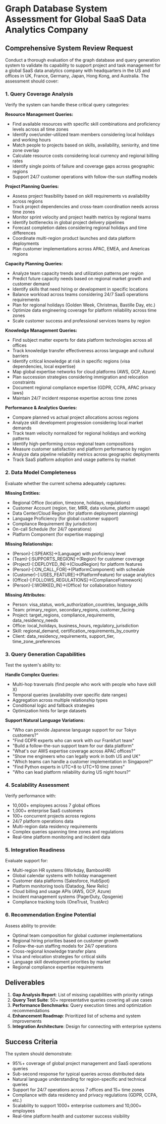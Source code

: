 # Graph Database System Assessment for Global SaaS Data Analytics Company

## Comprehensive System Review Request

Conduct a thorough evaluation of the graph database and query generation system to validate its capability to support project and task management for a global SaaS data analytics company with headquarters in the US and offices in UK, France, Germany, Japan, Hong Kong, and Australia. The assessment should cover:

### 1. Query Coverage Analysis
Verify the system can handle these critical query categories:

**Resource Management Queries:**
- Find available resources with specific skill combinations and proficiency levels across all time zones
- Identify over/under-utilized team members considering local holidays and working hours
- Match people to projects based on skills, availability, seniority, and time zone overlap
- Calculate resource costs considering local currency and regional billing rates
- Identify single points of failure and coverage gaps across geographic regions
- Support 24/7 customer operations with follow-the-sun staffing models

**Project Planning Queries:**
- Assess project feasibility based on skill requirements vs availability across regions
- Track project dependencies and cross-team coordination needs across time zones
- Monitor sprint velocity and project health metrics by regional teams
- Identify bottlenecks in global project delivery pipelines
- Forecast completion dates considering regional holidays and time differences
- Coordinate multi-region product launches and data platform deployments
- Plan customer implementations across APAC, EMEA, and Americas regions

**Capacity Planning Queries:**
- Analyze team capacity trends and utilization patterns per region
- Predict future capacity needs based on regional market growth and customer demand
- Identify skills that need hiring or development in specific locations
- Balance workload across teams considering 24/7 SaaS operations requirements
- Plan for regional holidays (Golden Week, Christmas, Bastille Day, etc.)
- Optimize data engineering coverage for platform reliability across time zones
- Scale customer success and professional services teams by region

**Knowledge Management Queries:**
- Find subject matter experts for data platform technologies across all offices
- Track knowledge transfer effectiveness across language and cultural barriers
- Identify critical knowledge at risk in specific regions (visa dependencies, local expertise)
- Map global expertise networks for cloud platforms (AWS, GCP, Azure)
- Plan succession strategies considering immigration and relocation constraints
- Document regional compliance expertise (GDPR, CCPA, APAC privacy laws)
- Maintain 24/7 incident response expertise across time zones

**Performance & Analytics Queries:**
- Compare planned vs actual project allocations across regions
- Analyze skill development progression considering local market demands
- Track team velocity normalized for regional holidays and working patterns
- Identify high-performing cross-regional team compositions
- Measure customer satisfaction and platform performance by region
- Analyze data pipeline reliability metrics across geographic deployments
- Track SaaS platform adoption and usage patterns by market

### 2. Data Model Completeness
Evaluate whether the current schema adequately captures:

**Missing Entities:**
- Regional Office (location, timezone, holidays, regulations)
- Customer Account (region, tier, MRR, data volume, platform usage)
- Data Center/Cloud Region (for platform deployment planning)
- Language Proficiency (for global customer support)
- Compliance Requirement (by jurisdiction)
- On-call Schedule (for 24/7 operations)
- Platform Component (for expertise mapping)

**Missing Relationships:**
- (Person)-[:SPEAKS]->(Language) with proficiency level
- (Team)-[:SUPPORTS_REGION]->(Region) for customer coverage
- (Project)-[:DEPLOYED_IN]->(CloudRegion) for platform features
- (Person)-[:ON_CALL_FOR]->(PlatformComponent) with schedule
- (Customer)-[:USES_FEATURE]->(PlatformFeature) for usage analytics
- (Office)-[:FOLLOWS_REGULATIONS]->(ComplianceFramework)
- (Person)-[:WORKED_IN]->(Office) for collaboration history

**Missing Attributes:**
- Person: visa_status, work_authorization_countries, language_skills
- Team: primary_region, secondary_regions, customer_facing
- Project: target_regions, compliance_requirements, data_residency_needs
- Office: local_holidays, business_hours, regulatory_jurisdiction
- Skill: regional_demand, certification_requirements_by_country
- Client: data_residency_requirements, support_tier, time_zone_preferences

### 3. Query Generation Capabilities
Test the system's ability to:

**Handle Complex Queries:**
- Multi-hop traversals (find people who work with people who have skill X)
- Temporal queries (availability over specific date ranges)
- Aggregation across multiple relationship types
- Conditional logic and fallback strategies
- Optimization hints for large datasets

**Support Natural Language Variations:**
- "Who can provide Japanese language support for our Tokyo customers?"
- "Find GDPR experts who can work with our Frankfurt team"
- "Build a follow-the-sun support team for our data platform"
- "What's our AWS expertise coverage across APAC offices?"
- "Show me engineers who can legally work in both US and UK"
- "Which teams can handle a customer implementation in Singapore?"
- "Find Python experts in UTC+8 to UTC+10 time zones"
- "Who can lead platform reliability during US night hours?"

### 4. Scalability Assessment
Verify performance with:
- 10,000+ employees across 7 global offices
- 1,000+ enterprise SaaS customers
- 100+ concurrent projects across regions
- 24/7 platform operations data
- Multi-region data residency requirements
- Complex queries spanning time zones and regulations
- Real-time platform monitoring and incident data

### 5. Integration Readiness
Evaluate support for:
- Multi-region HR systems (Workday, BambooHR)
- Global calendar systems with holiday management
- Customer data platforms (Salesforce, HubSpot)
- Platform monitoring tools (Datadog, New Relic)
- Cloud billing and usage APIs (AWS, GCP, Azure)
- Incident management systems (PagerDuty, Opsgenie)
- Compliance tracking tools (OneTrust, TrustArc)

### 6. Recommendation Engine Potential
Assess ability to provide:
- Optimal team composition for global customer implementations
- Regional hiring priorities based on customer growth
- Follow-the-sun staffing models for 24/7 operations
- Cross-regional knowledge transfer plans
- Visa and relocation strategies for critical skills
- Language skill development priorities by market
- Regional compliance expertise requirements

## Deliverables

1. **Gap Analysis Report**: List of missing capabilities with priority ratings
2. **Query Test Suite**: 50+ representative queries covering all use cases
3. **Performance Benchmarks**: Query execution times and optimization recommendations
4. **Enhancement Roadmap**: Prioritized list of schema and system improvements
5. **Integration Architecture**: Design for connecting with enterprise systems

## Success Criteria

The system should demonstrate:
- 95%+ coverage of global project management and SaaS operations queries
- Sub-second response for typical queries across distributed data
- Natural language understanding for region-specific and technical queries
- Support for 24/7 operations across 7 offices and 15+ time zones
- Compliance with data residency and privacy regulations (GDPR, CCPA, etc.)
- Scalability to support 1000+ enterprise customers and 10,000+ employees
- Real-time platform health and customer success visibility